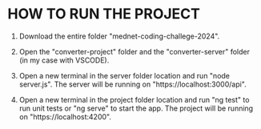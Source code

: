 # HOW TO RUN THE PROJECT

1. Download the entire folder "mednet-coding-challege-2024".

2. Open the "converter-project" folder and the "converter-server" folder (in my case with VSCODE).

3. Open a new terminal in the server folder location and run "node server.js". The server will be running on "https://localhost:3000/api".

4. Open a new terminal in the project folder location and run "ng test" to run unit tests or "ng serve" to start the app. The project will be running on "https://localhost:4200".